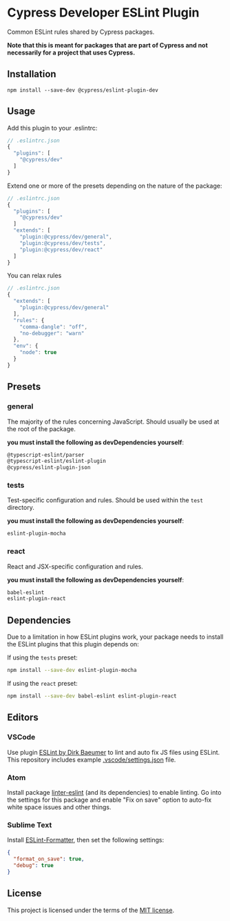 # Cypress Developer ESLint Plugin

Common ESLint rules shared by Cypress packages.

**Note that this is meant for packages that are part of Cypress and not necessarily for a project that uses Cypress.**

## Installation

```
npm install --save-dev @cypress/eslint-plugin-dev
```

## Usage

Add this plugin to your .eslintrc:

```js
// .eslintrc.json
{
  "plugins": [
    "@cypress/dev"
  ]
}
```

Extend one or more of the presets depending on the nature of the package:

```js
// .eslintrc.json
{
  "plugins": [
    "@cypress/dev"
  ]
  "extends": [
    "plugin:@cypress/dev/general",
    "plugin:@cypress/dev/tests",
    "plugin:@cypress/dev/react"
  ]
}
```

You can relax rules

```js
// .eslintrc.json
{
  "extends": [
    "plugin:@cypress/dev/general"
  ],
  "rules": {
    "comma-dangle": "off",
    "no-debugger": "warn"
  },
  "env": {
    "node": true
  }
}
```

## Presets

### general

The majority of the rules concerning JavaScript. Should usually be used at the root of the package.

**you must install the following as devDependencies yourself**:
```sh
@typescript-eslint/parser
@typescript-eslint/eslint-plugin
@cypress/eslint-plugin-json
```

### tests

Test-specific configuration and rules. Should be used within the `test` directory.

**you must install the following as devDependencies yourself**:
```sh
eslint-plugin-mocha
```
### react

React and JSX-specific configuration and rules.

**you must install the following as devDependencies yourself**:
```sh
babel-eslint
eslint-plugin-react
```

## Dependencies

Due to a limitation in how ESLint plugins work, your package needs to install the ESLint plugins that this plugin depends on:

If using the `tests` preset:

```bash
npm install --save-dev eslint-plugin-mocha
```

If using the `react` preset:

```bash
npm install --save-dev babel-eslint eslint-plugin-react
```

## Editors

### VSCode

Use plugin [ESLint by Dirk Baeumer](https://marketplace.visualstudio.com/items?itemName=dbaeumer.vscode-eslint) to lint and auto fix JS files using ESLint. This repository includes example [.vscode/settings.json](.vscode/settings.json) file.

### Atom

Install package [linter-eslint](https://atom.io/packages/linter-eslint)
(and its dependencies) to enable linting. Go into the settings for this package
and enable "Fix on save" option to auto-fix white space issues and other things.

### Sublime Text

Install [ESLint-Formatter](https://packagecontrol.io/packages/ESLint-Formatter),
then set the following settings:

```json
{
  "format_on_save": true,
  "debug": true
}
```

## License

This project is licensed under the terms of the [MIT license](/LICENSE.md).
